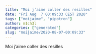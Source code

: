```yaml
---
title: "Moi j’aime coller des resilles"
date: "Fri Aug  7 00:09:33 CEST 2020"
tags: ["moijaime", "pipotron"]
author: m1ch3l
categories: ["generated"]
slug: "moijaime/2020-08-07-00:09:33"
---
```


Moi j’aime coller des resilles
